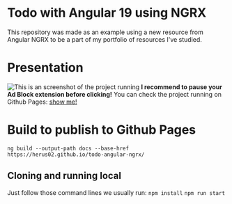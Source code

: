 # Todo with Angular 19 using NGRX

This repository was made as an example using a new resource from Angular NGRX to be a part of my portfolio of resources I've studied.

# Presentation
![This is an screenshot of the project running](https://herus02.github.io/todo-angular-ngrx/img/example.png)
**I recommend to pause your Ad Block extension before clicking!**
You can check the project running on Github Pages: [show me!](https://herus02.github.io/todo-angular-ngrx/)

# Build to publish to Github Pages
`ng build --output-path docs --base-href https://herus02.github.io/todo-angular-ngrx/`

## Cloning and running local

Just follow those command lines we usually run: 
`npm install` 
`npm run start`
